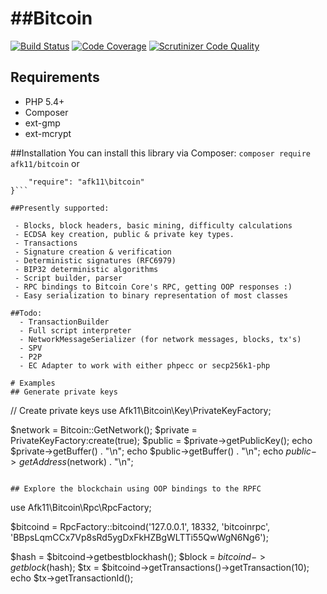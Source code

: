 
##Bitcoin
=======
[![Build Status](https://scrutinizer-ci.com/g/afk11/bitcoin/badges/build.png?b=master)](https://scrutinizer-ci.com/g/afk11/bitcoin/build-status/master)
[![Code Coverage](https://scrutinizer-ci.com/g/afk11/bitcoin/badges/coverage.png?b=master)](https://scrutinizer-ci.com/g/afk11/bitcoin/?branch=master)
[![Scrutinizer Code Quality](https://scrutinizer-ci.com/g/afk11/bitcoin/badges/quality-score.png?b=master)](https://scrutinizer-ci.com/g/afk11/bitcoin/?branch=master)

## Requirements
 * PHP 5.4+
 * Composer
 * ext-gmp
 * ext-mcrypt

##Installation
You can install this library via Composer:
`composer require afk11/bitcoin`
or 
```{
    "require": "afk11\bitcoin"
}```

##Presently supported:

 - Blocks, block headers, basic mining, difficulty calculations
 - ECDSA key creation, public & private key types. 
 - Transactions
 - Signature creation & verification 
 - Deterministic signatures (RFC6979)
 - BIP32 deterministic algorithms
 - Script builder, parser
 - RPC bindings to Bitcoin Core's RPC, getting OOP responses :)
 - Easy serialization to binary representation of most classes

##Todo:
  - TransactionBuilder
  - Full script interpreter
  - NetworkMessageSerializer (for network messages, blocks, tx's)
  - SPV
  - P2P
  - EC Adapter to work with either phpecc or secp256k1-php
  
# Examples  
## Generate private keys
```
 // Create private keys
 use Afk11\Bitcoin\Key\PrivateKeyFactory;
 
 $network = Bitcoin::GetNetwork();
 $private = PrivateKeyFactory:create(true);
 $public = $private->getPublicKey();
 echo $private->getBuffer() . "\n";
 echo $public->getBuffer() . "\n";
 echo $public->getAddress($network) . "\n";
```

## Explore the blockchain using OOP bindings to the RPFC
```
use Afk11\Bitcoin\Rpc\RpcFactory;

$bitcoind = RpcFactory::bitcoind('127.0.0.1', 18332, 'bitcoinrpc', 'BBpsLqmCCx7Vp8sRd5ygDxFkHZBgWLTTi55QwWgN6Ng6');

$hash = $bitcoind->getbestblockhash();
$block = $bitcoind->getblock($hash);
$tx = $bitcoind->getTransactions()->getTransaction(10);
echo $tx->getTransactionId();
```
